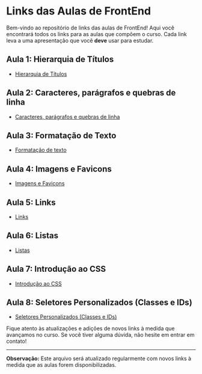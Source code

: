 # Links das Aulas de FrontEnd

Bem-vindo ao repositório de links das aulas de FrontEnd! Aqui você encontrará todos os links para as aulas que compõem o curso. Cada link leva a uma apresentação que você <b>deve</b> usar para estudar.

## Aula 1: Hierarquia de Títulos

- [Hierarquia de Títulos](https://view.genially.com/6501d673e6f28d0011d2b33f/presentation-hierarquia-de-titulos)

## Aula 2: Caracteres, parágrafos e quebras de linha

- [Caracteres, parágrafos e quebras de linha](https://view.genially.com/64ff32ea48b6360011856a7f/presentation-caracteres-paragrafos-quebras-de-linha)

## Aula 3: Formatação de Texto

- [Formatação de texto](https://view.genially.com/6501df12dd65ae0011283dad/presentation-formatacao-de-texto)

## Aula 4: Imagens e Favicons

- [Imagens e Favicons](https://view.genially.com/650088bc8873ce00182978c4/presentation-imagens-e-favicons)

## Aula 5: Links

- [Links](https://view.genially.com/65087c10df57350011a9f9ce/presentation-links)

## Aula 6: Listas

- [Listas](https://view.genially.com/6503316e3e07650011115a8e/presentation-listas)

## Aula 7: Introdução ao CSS

- [Introdução ao CSS](https://view.genially.com/6509e8f01d06e20019bf3306/presentation-css)

## Aula 8: Seletores Personalizados (Classes e IDs)

- [Seletores Personalizados (Classes e IDs)](https://view.genially.com/65145b5d9ae4a400111ca5fe/presentation-seletores-personalizados)

Fique atento às atualizações e adições de novos links à medida que avançamos no curso. Se você tiver alguma dúvida, não hesite em entrar em contato!

---

**Observação:** Este arquivo será atualizado regularmente com novos links à medida que as aulas forem disponibilizadas.
